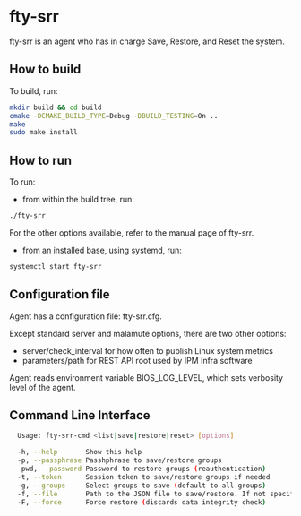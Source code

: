 # fty-srr

fty-srr is an agent who has in charge Save, Restore, and Reset the system.

## How to build

To build, run:

```bash
mkdir build && cd build
cmake -DCMAKE_BUILD_TYPE=Debug -DBUILD_TESTING=On ..
make
sudo make install
```

## How to run

To run:

* from within the build tree, run:

```bash
./fty-srr
```

For the other options available, refer to the manual page of fty-srr.

* from an installed base, using systemd, run:

```bash
systemctl start fty-srr
```

## Configuration file

Agent has a configuration file: fty-srr.cfg.

Except standard server and malamute options, there are two other options:
* server/check_interval for how often to publish Linux system metrics
* parameters/path for REST API root used by IPM Infra software

Agent reads environment variable BIOS_LOG_LEVEL, which sets verbosity level of the agent.

## Command Line Interface

```bash
  Usage: fty-srr-cmd <list|save|restore|reset> [options]

  -h, --help       Show this help
  -p, --passphrase Passhphrase to save/restore groups
  -pwd, --password Password to restore groups (reauthentication)
  -t, --token      Session token to save/restore groups if needed
  -g, --groups     Select groups to save (default to all groups)
  -f, --file       Path to the JSON file to save/restore. If not specified, standard input/output is used
  -F, --force      Force restore (discards data integrity check)
```
